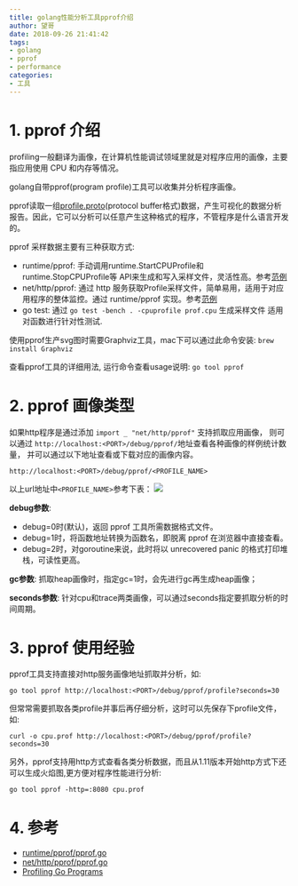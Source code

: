 ```yaml
---
title: golang性能分析工具pprof介绍
author: 望哥
date: 2018-09-26 21:41:42
tags:
- golang
- pprof
- performance
categories:
- 工具
---
```




# 1. pprof 介绍

profiling一般翻译为画像，在计算机性能调试领域里就是对程序应用的画像，主要指应用使用 CPU 和内存等情况。

golang自带pprof(program profile)工具可以收集并分析程序画像。

pprof读取一组[profile.proto](https://github.com/google/pprof/blob/master/proto/profile.proto)(protocol buffer格式)数据，产生可视化的数据分析报告。因此，它可以分析可以任意产生这种格式的程序，不管程序是什么语言开发的。

pprof 采样数据主要有三种获取方式:
- runtime/pprof: 手动调用runtime.StartCPUProfile和runtime.StopCPUProfile等 API来生成和写入采样文件，灵活性高。参考[范例](https://golang.org/pkg/runtime/pprof/)
- net/http/pprof: 通过 http 服务获取Profile采样文件，简单易用，适用于对应用程序的整体监控。通过 runtime/pprof 实现。参考[范例](https://golang.org/pkg/net/http/pprof/)
- go test: 通过 `go test -bench . -cpuprofile prof.cpu` 生成采样文件 适用对函数进行针对性测试.

使用pprof生产svg图时需要Graphviz工具，mac下可以通过此命令安装: `brew install Graphviz`

查看pprof工具的详细用法, 运行命令查看usage说明: `go tool pprof`

# 2. pprof 画像类型

如果http程序是通过添加 `import _ "net/http/pprof"` 支持抓取应用画像，
则可以通过 `http://localhost:<PORT>/debug/pprof/`地址查看各种画像的样例统计数量，
并可以通过以下地址查看或下载对应的画像内容。

```
http://localhost:<PORT>/debug/pprof/<PROFILE_NAME>
```

以上url地址中`<PROFILE_NAME>`参考下表：
![](http://blog.sisopipo.com/media/files/golang/pprof/pprof-profiles.jpg)

**debug参数**:
- debug=0时(默认)，返回 pprof 工具所需数据格式文件。
- debug=1时，将函数地址转换为函数名，即脱离 pprof 在浏览器中直接查看。
- debug=2时，对goroutine来说，此时将以 unrecovered panic 的格式打印堆栈，可读性更高。

**gc参数**: 抓取heap画像时，指定gc=1时，会先进行gc再生成heap画像；

**seconds参数**: 针对cpu和trace两类画像，可以通过seconds指定要抓取分析的时间周期。

# 3. pprof 使用经验

pprof工具支持直接对http服务画像地址抓取并分析，如:

```
go tool pprof http://localhost:<PORT>/debug/pprof/profile?seconds=30
```

但常常需要抓取各类profile并事后再仔细分析，这时可以先保存下profile文件，如:

```
curl -o cpu.prof http://localhost:<PORT>/debug/pprof/profile?seconds=30
```

另外，pprof支持用http方式查看各类分析数据，而且从1.11版本开始http方式下还可以生成火焰图,更方便对程序性能进行分析:

```
go tool pprof -http=:8080 cpu.prof
```

# 4. 参考

- [runtime/pprof/pprof.go](https://github.com/golang/go/blob/master/src/runtime/pprof/pprof.go)
- [net/http/pprof/pprof.go](https://github.com/golang/go/blob/master/src/net/http/pprof/pprof.go)
- [Profiling Go Programs](https://blog.golang.org/profiling-go-programs)


